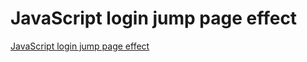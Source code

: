 # JavaScript login jump page effect
[JavaScript login jump page effect](https://aiwithcloud.com/2022/09/19/javascript_login_jump_page_effect/)